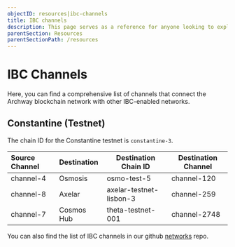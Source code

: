```yaml
---
objectID: resources|ibc-channels
title: IBC channels
description: This page serves as a reference for anyone looking to explore the various IBC channels that connect the Archway network to other networks.
parentSection: Resources
parentSectionPath: /resources
---
```


# IBC Channels

Here, you can find a comprehensive list of channels that connect the Archway blockchain network with other IBC-enabled networks.

## Constantine (Testnet)

The chain ID for the Constantine testnet is `constantine-3`.

| **Source Channel** | **Destination** | **Destination Chain ID**     | **Destination Channel** |
| :----------------- |:----------------|------------------------------|-------------------------|
| channel-4          | Osmosis         | osmo-test-5                  | channel-120              |
| channel-8          | Axelar          | axelar-testnet-lisbon-3      | channel-259             |
| channel-7          | Cosmos Hub      | theta-testnet-001            | channel-2748            |

You can also find the list of IBC channels in our github <a href="https://github.com/archway-network/networks/tree/main/_IBC" target="_blank" >networks</a> repo.